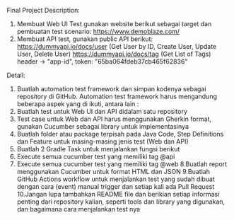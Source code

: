 Final Project Description:

1. Membuat Web UI Test gunakan website berikut sebagai target dan pembuatan test scenario: https://www.demoblaze.com/
2. Membuat API test, gunakan public API berikut:
   https://dummyapi.io/docs/user (Get User by ID, Create User, Update User, Delete User)
   https://dummyapi.io/docs/tag (Get List of Tags)
   header -> "app-id", token: "65ba064fdeb37cb465f62836"

Detail:
1. Buatlah automation test framework dan simpan kodenya sebagai repository di GitHub. Automation test framework harus mengandung beberapa aspek yang di ikuti, antara lain :
2. Buatlah test untuk Web UI dan API didalam satu repository
3. Test case untuk Web dan API harus menggunakan Gherkin format, gunakan Cucumber sebagai library untuk implementasinya
4. Buatlah folder atau package terpisah pada Java Code, Step Definitions dan Feature untuk masing-masing jenis test (Web dan API)
5. Buatlah 2 Gradle Task untuk menjalankan fungsi berikut
6. Execute semua cucumber test yang memiliki tag @api
7. Execute semua cucumber test yang memiliki tag @web
8.Buatlah report menggunakan Cucumber untuk format HTML dan JSON
9.Buatlah GitHub Actions workflow untuk menjalankan test yang sudah dibuat dengan cara (event) manual trigger dan setiap kali ada   Pull Request
10.Jangan lupa tambahkan README file dan berikian setiap informasi penting dari repository kalian, seperti tools dan library yang digunakan, dan bagaimana cara menjalankan test nya
